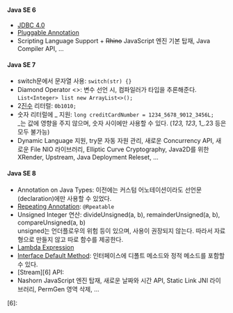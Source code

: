 #### Java SE 6
- [JDBC 4.0][1]
- [Pluggable Annotation][2]
- Scripting Language Support + ~~Rhino~~ JavaScript 엔진 기본 탑재, Java Compiler API, ...

#### Java SE 7
- switch문에서 문자열 사용: `switch(str) {}`
- Diamond Operator <>: 변수 선언 시, 컴파일러가 타입을 추론해준다. `List<Integer> list new ArrayList<>();`
- 2[진수][3] 리터럴: `0b1010;`
- 숫자 리터럴에 _ 지원: `long creditCardNumber = 1234_5678_9012_3456L;`  
\_는 값에 영향을 주지 않으며, 숫자 사이에만 사용할 수 있다. (_123, 123_, 1_.23 등은 모두 불가능)
- Dynamic Language 지원, try문 자동 자원 관리, 새로운 Concurrency API, 새로운 File NIO 라이브러리, Elliptic Curve Cryptography, Java2D를 위한 XRender, Upstream, Java Deployment Releset, ...

#### Java SE 8
- Annotation on Java Types: 이전에는 커스텀 어노테이션이라도 선언문(declaration)에만 사용할 수 있었다.
- [Repeating Annotation][2]: `@Rpeatable`
- Unsigned Integer 연산: divideUnsigned(a, b), remainderUnsigned(a, b), compareUnsigned(a, b)  
unsigned는 언더플로우의 위험 등이 있으며, 사용이 권장되지 않는다. 따라서 자료형으로 만들지 않고 따로 함수를 제공한다.
- [Lambda Expression][4]
- [Interface Default Method][5]: 인터페이스에 디폴트 메소드와 정적 메소드를 포함할 수 있다.
- [Stream][6] API:
- Nashorn JavaScript 엔진 탑재, 새로운 날짜와 시간 API, Static Link JNI 라이브러리, PermGen 영역 삭제, ...



[1]: https://github.com/ipari3/java/blob/main/%EB%AC%B8%EB%B2%95/%EC%9E%90%EB%B0%94%20%EB%B2%84%EC%A0%84%20%EC%84%A4%EB%AA%85/JDBC.md
[2]: https://github.com/ipari3/java/blob/main/%EB%AC%B8%EB%B2%95/%EC%9E%90%EB%B0%94%20%EB%B2%84%EC%A0%84%20%EC%84%A4%EB%AA%85/Annotation.md
[3]: https://github.com/ipari3/java/new/main/%EB%AC%B8%EB%B2%95/%EC%9E%90%EB%B0%94%20%EB%B2%84%EC%A0%84%20%EC%84%A4%EB%AA%85
[4]: https://github.com/ipari3/java/blob/main/%EB%AC%B8%EB%B2%95/%EC%9E%90%EB%B0%94%20%EB%B2%84%EC%A0%84%20%EC%84%A4%EB%AA%85/Lambda%20Expression.md
[5]: https://github.com/ipari3/java/blob/main/%EB%AC%B8%EB%B2%95/%EC%9E%90%EB%B0%94%20%EB%B2%84%EC%A0%84%20%EC%84%A4%EB%AA%85/Interface.md#%EB%94%94%ED%8F%B4%ED%8A%B8-%EB%A9%94%EC%86%8C%EB%93%9C
[6]: 
